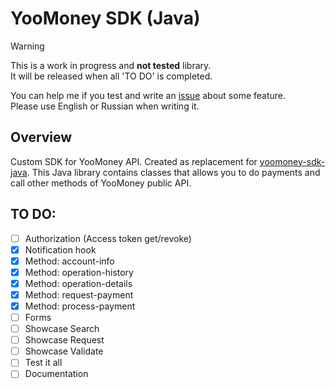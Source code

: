 #  YooMoney SDK (Java)

> [!WARNING]
> This is a work in progress and <b>not tested</b> library.\
> It will be released when all 'TO DO' is completed.

You can help me if you test and write an [issue](https://github.com/an1by/YooMoneySDK/issues) about some feature.\
Please use English or Russian when writing it.

## Overview
Custom SDK for YooMoney API. Created as replacement for [yoomoney-sdk-java](https://github.com/yoomoney/yoomoney-sdk-java).
This Java library contains classes that allows you to do payments and call other methods of YooMoney public API.

## TO DO:
- [ ] Authorization (Access token get/revoke)
- [x] Notification hook
- [x] Method: account-info
- [x] Method: operation-history
- [x] Method: operation-details
- [x] Method: request-payment
- [x] Method: process-payment
- [ ] Forms
- [ ] Showcase Search
- [ ] Showcase Request
- [ ] Showcase Validate
- [ ] Test it all
- [ ] Documentation